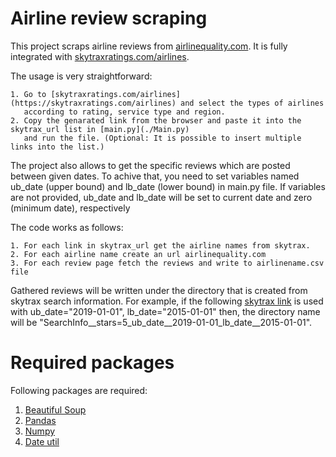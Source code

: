 # Airline review scraping
This project scraps airline reviews from [airlinequality.com](airlinequality.com). It is fully integrated with [skytraxratings.com/airlines](https://skytraxratings.com/airlines).

The usage is very straightforward:

    1. Go to [skytraxratings.com/airlines](https://skytraxratings.com/airlines) and select the types of airlines 
       according to rating, service type and region.
    2. Copy the genarated link from the browser and paste it into the skytrax_url list in [main.py](./Main.py) 
       and run the file. (Optional: It is possible to insert multiple links into the list.) 

The project also allows to get the specific reviews which are posted between given dates. To achive that, you need to set variables named ub_date (upper bound) and lb_date (lower bound) in main.py file. If variables are not provided, ub_date and lb_date will be set to current date and zero (minimum date), respectively

The code works as follows:
    
    1. For each link in skytrax_url get the airline names from skytrax.
    2. For each airline name create an url airlinequality.com
    3. For each review page fetch the reviews and write to airlinename.csv file
    
Gathered reviews will be written under the directory that is created from skytrax search information. For example, if the following [skytrax link](https://skytraxratings.com/airlines?stars=5) is used with ub_date="2019-01-01", lb_date="2015-01-01" then, the directory name will be "SearchInfo__stars=5_ub_date__2019-01-01_lb_date__2015-01-01".


# Required packages
Following packages are required:

   1. [Beautiful Soup](https://beautiful-soup-4.readthedocs.io/en/latest/)
   2. [Pandas](https://pandas.pydata.org/)
   3. [Numpy](https://numpy.org/)
   4. [Date util](https://dateutil.readthedocs.io/en/stable/) 


